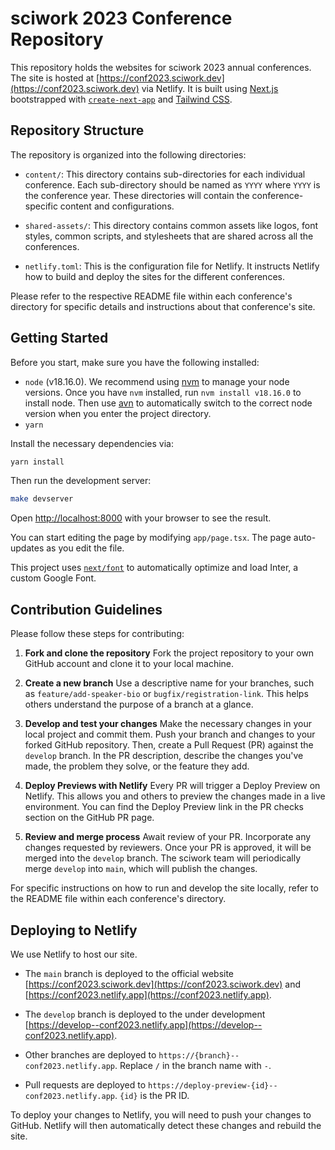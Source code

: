 # sciwork 2023 Conference Repository

This repository holds the websites for sciwork 2023 annual conferences. The site is hosted at [https://conf2023.sciwork.dev](https://conf2023.sciwork.dev) via Netlify. It is built using [Next.js](https://nextjs.org/) bootstrapped with [`create-next-app`](https://github.com/vercel/next.js/tree/canary/packages/create-next-app) and [Tailwind CSS](https://tailwindcss.com/).

## Repository Structure

The repository is organized into the following directories:

- `content/`: This directory contains sub-directories for each individual conference. Each sub-directory should be named as `YYYY` where `YYYY` is the conference year. These directories will contain the conference-specific content and configurations.

- `shared-assets/`: This directory contains common assets like logos, font styles, common scripts, and stylesheets that are shared across all the conferences.

- `netlify.toml`: This is the configuration file for Netlify. It instructs Netlify how to build and deploy the sites for the different conferences.

Please refer to the respective README file within each conference's directory for specific details and instructions about that conference's site.

## Getting Started

Before you start, make sure you have the following installed:

- `node` (v18.16.0). We recommend using [nvm](https://github.com/nvm-sh/nvm) to manage your node versions. Once you have `nvm` installed, run `nvm install v18.16.0` to install node. Then use [avn](https://github.com/wbyoung/avn) to automatically switch to the correct node version when you enter the project directory.
- `yarn`

Install the necessary dependencies via:

```bash
yarn install
```

Then run the development server:

```bash
make devserver
```

Open [http://localhost:8000](http://localhost:8000) with your browser to see the result.

You can start editing the page by modifying `app/page.tsx`. The page auto-updates as you edit the file.

This project uses [`next/font`](https://nextjs.org/docs/basic-features/font-optimization) to automatically optimize and load Inter, a custom Google Font.

## Contribution Guidelines

Please follow these steps for contributing:

1. **Fork and clone the repository**
   Fork the project repository to your own GitHub account and clone it to your local machine.

2. **Create a new branch**
   Use a descriptive name for your branches, such as `feature/add-speaker-bio` or `bugfix/registration-link`. This helps others understand the purpose of a branch at a glance.

3. **Develop and test your changes**
   Make the necessary changes in your local project and commit them. Push your branch and changes to your forked GitHub repository. Then, create a Pull Request (PR) against the `develop` branch. In the PR description, describe the changes you've made, the problem they solve, or the feature they add.

4. **Deploy Previews with Netlify**
   Every PR will trigger a Deploy Preview on Netlify. This allows you and others to preview the changes made in a live environment. You can find the Deploy Preview link in the PR checks section on the GitHub PR page.

5. **Review and merge process**
   Await review of your PR. Incorporate any changes requested by reviewers. Once your PR is approved, it will be merged into the `develop` branch. The sciwork team will periodically merge `develop` into `main`, which will publish the changes.

For specific instructions on how to run and develop the site locally, refer to the README file within each conference's directory.

## Deploying to Netlify

We use Netlify to host our site.

- The `main` branch is deployed to the official website [https://conf2023.sciwork.dev](https://conf2023.sciwork.dev) and [https://conf2023.netlify.app](https://conf2023.netlify.app).

- The `develop` branch is deployed to the under development [https://develop--conf2023.netlify.app](https://develop--conf2023.netlify.app).

- Other branches are deployed to `https://{branch}--conf2023.netlify.app`. Replace `/` in the branch name with `-`.

- Pull requests are deployed to `https://deploy-preview-{id}--conf2023.netlify.app`. `{id}` is the PR ID.

To deploy your changes to Netlify, you will need to push your changes to GitHub. Netlify will then automatically detect these changes and rebuild the site.
